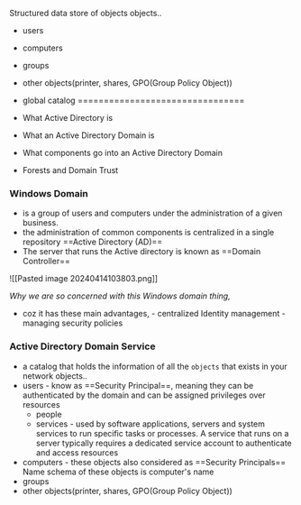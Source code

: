 Structured data store of objects
objects..
- users
- computers
- groups
- other objects(printer, shares, GPO(Group Policy Object))
- global catalog
================================

- What Active Directory is
- What an Active Directory Domain is
- What components go into an Active Directory Domain
- Forests and Domain Trust

### Windows Domain
- is a group of users and computers under the administration of a given business. 
- the administration of common components is centralized in a single repository ==Active Directory (AD)== 
- The server that runs the Active directory is known as ==Domain Controller==   

![[Pasted image 20240414103803.png]]

_Why we are so concerned with this Windows domain thing,_
- coz it has these main advantages, 
	  - centralized Identity management
	  - managing security policies

### Active Directory Domain Service
- a catalog that holds the information of all the `objects` that exists in your network
objects..
- users - know as ==Security Principal==, meaning they can be authenticated by the domain and can be assigned privileges over resources
	- people
	- services - used by software applications, servers and system services to run specific tasks or processes. A service that runs on a server typically requires a dedicated service account to authenticate and access resources
- computers - these objects also considered as ==Security Principals== 
  Name schema of these objects is computer's name 
- groups
- other objects(printer, shares, GPO(Group Policy Object))



